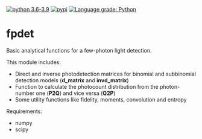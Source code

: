 [![python 3.6-3.9](https://github.com/vongostev/fpdet/actions/workflows/python-package.yml/badge.svg)](https://github.com/vongostev/fpdet/actions/workflows/python-package.yml)
[![pypi](https://github.com/vongostev/fpdet/actions/workflows/python-publish.yml/badge.svg)](https://github.com/vongostev/fpdet/actions/workflows/python-publish.yml)
[![Language grade: Python](https://img.shields.io/lgtm/grade/python/g/vongostev/fpdet.svg?logo=lgtm&logoWidth=18)](https://lgtm.com/projects/g/vongostev/fpdet/context:python)
# fpdet
 Basic analytical functions for a few-photon light detection.

 This module includes:
 - Direct and inverse photodetection matrices for binomial and subbinomial detection models (**d_matrix** and **invd_matrix**)
 - Function to calculate the photocount distribution from the photon-number one (**P2Q**) and vice versa (**Q2P**)
 - Some utility functions like fidelity, moments, convolution and entropy

Requirements: 
- numpy
- scipy
